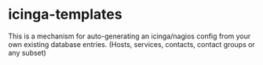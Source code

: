 # icinga-templates
This is a mechanism for auto-generating an icinga/nagios config from your own existing database entries. (Hosts, services, contacts, contact groups or any subset)
